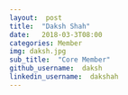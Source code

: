 ```yaml
---
layout:  post
title:  "Daksh Shah"
date:   2018-03-3T08:00
categories: Member
img: daksh.jpg
sub_title:  "Core Member"
github_username:  daksh
linkedin_username:  dakshah
---
```

